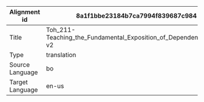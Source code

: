 |Alignment id | 8a1f1bbe23184b7ca7994f839687c984
| --- | --- 
|Title | Toh_211-Teaching_the_Fundamental_Exposition_of_Dependent_Arising-v2 
|Type | translation
|Source Language | bo
|Target Language | en-us